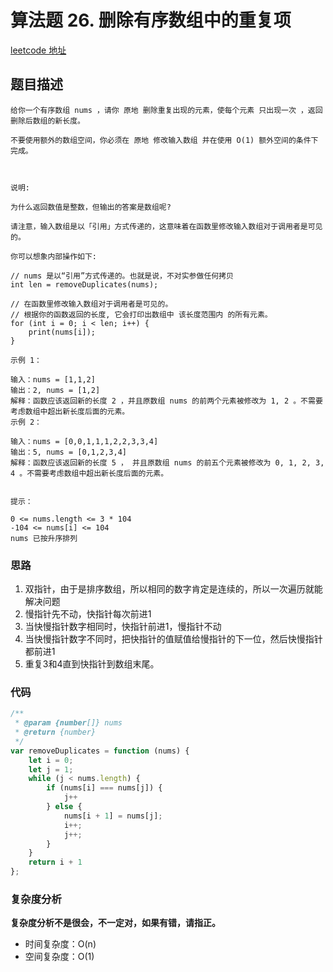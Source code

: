# 算法题 26. 删除有序数组中的重复项
[leetcode 地址](https://leetcode-cn.com/problems/remove-duplicates-from-sorted-array/)

## 题目描述

```
给你一个有序数组 nums ，请你 原地 删除重复出现的元素，使每个元素 只出现一次 ，返回删除后数组的新长度。

不要使用额外的数组空间，你必须在 原地 修改输入数组 并在使用 O(1) 额外空间的条件下完成。

 

说明:

为什么返回数值是整数，但输出的答案是数组呢?

请注意，输入数组是以「引用」方式传递的，这意味着在函数里修改输入数组对于调用者是可见的。

你可以想象内部操作如下:

// nums 是以“引用”方式传递的。也就是说，不对实参做任何拷贝
int len = removeDuplicates(nums);

// 在函数里修改输入数组对于调用者是可见的。
// 根据你的函数返回的长度, 它会打印出数组中 该长度范围内 的所有元素。
for (int i = 0; i < len; i++) {
    print(nums[i]);
}
 
示例 1：

输入：nums = [1,1,2]
输出：2, nums = [1,2]
解释：函数应该返回新的长度 2 ，并且原数组 nums 的前两个元素被修改为 1, 2 。不需要考虑数组中超出新长度后面的元素。
示例 2：

输入：nums = [0,0,1,1,1,2,2,3,3,4]
输出：5, nums = [0,1,2,3,4]
解释：函数应该返回新的长度 5 ， 并且原数组 nums 的前五个元素被修改为 0, 1, 2, 3, 4 。不需要考虑数组中超出新长度后面的元素。
 

提示：

0 <= nums.length <= 3 * 104
-104 <= nums[i] <= 104
nums 已按升序排列

```

### 思路
1. 双指针，由于是排序数组，所以相同的数字肯定是连续的，所以一次遍历就能解决问题
2. 慢指针先不动，快指针每次前进1
3. 当快慢指针数字相同时，快指针前进1，慢指针不动
4. 当快慢指针数字不同时，把快指针的值赋值给慢指针的下一位，然后快慢指针都前进1
5. 重复3和4直到快指针到数组末尾。

### 代码
```javascript
/**
 * @param {number[]} nums
 * @return {number}
 */
var removeDuplicates = function (nums) {
    let i = 0;
    let j = 1;
    while (j < nums.length) {
        if (nums[i] === nums[j]) {
            j++
        } else {
            nums[i + 1] = nums[j];
            i++;
            j++;
        }
    }
    return i + 1
};
```
### 复杂度分析
**复杂度分析不是很会，不一定对，如果有错，请指正。**
- 时间复杂度：O(n) 
- 空间复杂度：O(1) 